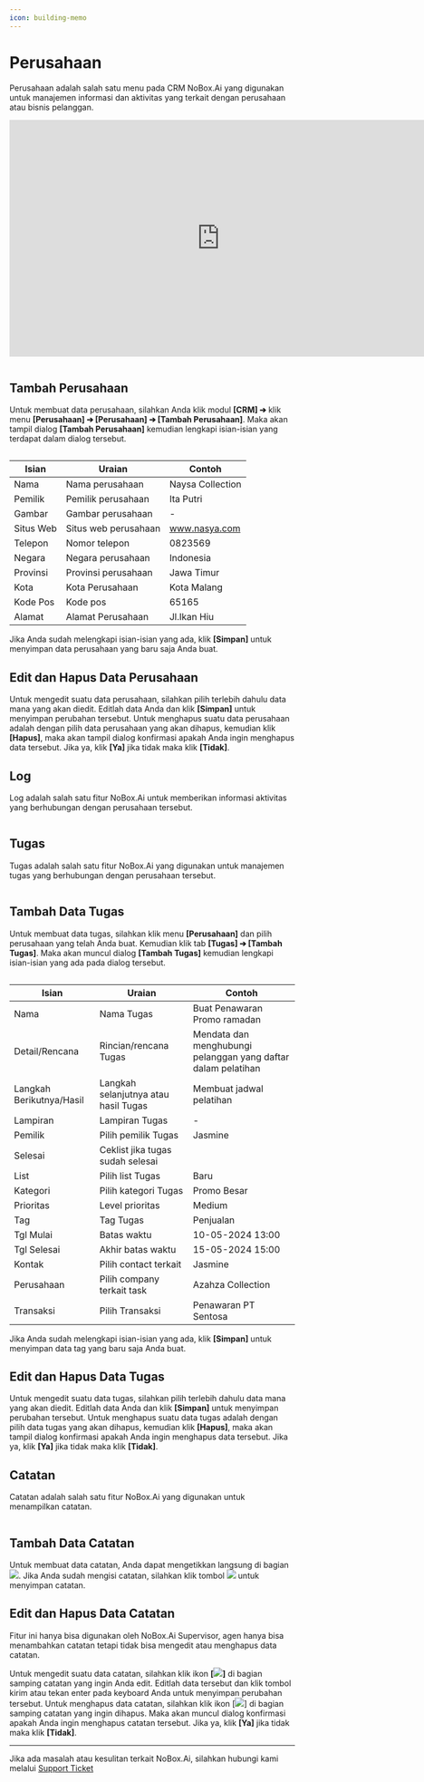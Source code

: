 ```yaml
---
icon: building-memo
---
```


# Perusahaan

Perusahaan adalah salah satu menu pada CRM NoBox.Ai yang digunakan untuk manajemen informasi dan aktivitas yang terkait dengan perusahaan atau bisnis pelanggan.


<iframe width="742" height="418" src="https://www.youtube.com/embed/ike07JFtXtc" title="Pengenalan Tampilan NoBox" frameborder="0" allow="accelerometer; autoplay; clipboard-write; encrypted-media; gyroscope; picture-in-picture; web-share" referrerpolicy="strict-origin-when-cross-origin" allowfullscreen></iframe>


<figure><img src="../../.gitbook/assets/Perusahaan.png" alt=""><figcaption></figcaption></figure>

## **Tambah Perusahaan**

Untuk membuat data perusahaan, silahkan Anda klik modul **\[CRM] ➔** klik menu **\[Perusahaan] ➔ \[Perusahaan] ➔ \[Tambah Perusahaan]**. Maka akan tampil dialog **\[Tambah Perusahaan]** kemudian lengkapi isian-isian yang terdapat dalam dialog tersebut.

<figure><img src="../../.gitbook/assets/Tambah Perusahaan.png" alt=""><figcaption></figcaption></figure>

| Isian     | Uraian               | Contoh           |
| --------- | -------------------- | ---------------- |
| Nama      | Nama perusahaan      | Naysa Collection |
| Pemilik   | Pemilik perusahaan   | Ita Putri        |
| Gambar    | Gambar perusahaan    | -                |
| Situs Web | Situs web perusahaan | www.nasya.com    |
| Telepon   | Nomor telepon        | 0823569          |
| Negara    | Negara perusahaan    | Indonesia        |
| Provinsi  | Provinsi perusahaan  | Jawa Timur       |
| Kota      | Kota Perusahaan      | Kota Malang      |
| Kode Pos  | Kode pos             | 65165            |
| Alamat    | Alamat Perusahaan    | Jl.Ikan Hiu      |

Jika Anda sudah melengkapi isian-isian yang ada, klik **\[Simpan]** untuk menyimpan data perusahaan yang baru saja Anda buat.

## **Edit dan Hapus Data Perusahaan**

Untuk mengedit suatu data perusahaan, silahkan pilih terlebih dahulu data mana yang akan diedit. Editlah data Anda dan klik **\[Simpan]** untuk menyimpan perubahan tersebut. Untuk menghapus suatu data perusahaan adalah dengan pilih data perusahaan yang akan dihapus, kemudian klik **\[Hapus]**, maka akan tampil dialog konfirmasi apakah Anda ingin menghapus data tersebut. Jika ya, klik **\[Ya]** jika tidak maka klik **\[Tidak]**.

## Log

Log adalah salah satu fitur NoBox.Ai untuk memberikan informasi aktivitas yang berhubungan dengan perusahaan tersebut.

<figure><img src="../../.gitbook/assets/Perusahaan Log.png" alt=""><figcaption></figcaption></figure>

## **Tugas**

Tugas adalah salah satu fitur NoBox.Ai yang digunakan untuk manajemen tugas yang berhubungan dengan perusahaan tersebut.

<figure><img src="../../.gitbook/assets/Perusahaan Tugas.png" alt=""><figcaption></figcaption></figure>

## **Tambah Data Tugas**

Untuk membuat data tugas, silahkan klik menu **\[Perusahaan]** dan pilih perusahaan yang telah Anda buat. Kemudian klik tab **\[Tugas] ➔ \[Tambah Tugas]**. Maka akan muncul dialog **\[Tambah Tugas]** kemudian lengkapi isian-isian yang ada pada dialog tersebut.

<figure><img src="../../.gitbook/assets/Perusahaan Tambah Tugas.png" alt=""><figcaption></figcaption></figure>

| Isian                    | Uraian                               | Contoh                                                        |
| ------------------------ | ------------------------------------ | ------------------------------------------------------------- |
| Nama                     | Nama Tugas                           | Buat Penawaran Promo ramadan                                  |
| Detail/Rencana           | Rincian/rencana Tugas                | Mendata dan menghubungi pelanggan yang daftar dalam pelatihan |
| Langkah Berikutnya/Hasil | Langkah selanjutnya atau hasil Tugas | Membuat jadwal pelatihan                                      |
| Lampiran                 | Lampiran Tugas                       | -                                                             |
| Pemilik                  | Pilih pemilik Tugas                  | Jasmine                                                       |
| Selesai                  | Ceklist jika tugas sudah selesai     |                                                               |
| List                     | Pilih list Tugas                     | Baru                                                          |
| Kategori                 | Pilih kategori Tugas                 | Promo Besar                                                   |
| Prioritas                | Level prioritas                      | Medium                                                        |
| Tag                      | Tag Tugas                            | Penjualan                                                     |
| Tgl Mulai                | Batas waktu                          | 10-05-2024 13:00                                              |
| Tgl Selesai              | Akhir batas waktu                    | 15-05-2024 15:00                                              |
| Kontak                   | Pilih contact terkait                | Jasmine                                                       |
| Perusahaan               | Pilih company terkait task           | Azahza Collection                                             |
| Transaksi                | Pilih Transaksi                      | Penawaran PT Sentosa                                          |

Jika Anda sudah melengkapi isian-isian yang ada, klik **\[Simpan]** untuk menyimpan data tag yang baru saja Anda buat.

## **Edit dan Hapus Data Tugas**

Untuk mengedit suatu data tugas, silahkan pilih terlebih dahulu data mana yang akan diedit. Editlah data Anda dan klik **\[Simpan]** untuk menyimpan perubahan tersebut. Untuk menghapus suatu data tugas adalah dengan pilih data tugas yang akan dihapus, kemudian klik **\[Hapus]**, maka akan tampil dialog konfirmasi apakah Anda ingin menghapus data tersebut. Jika ya, klik **\[Ya]** jika tidak maka klik **\[Tidak]**.

## Catatan

Catatan adalah salah satu fitur NoBox.Ai yang digunakan untuk menampilkan catatan.

<figure><img src="../../.gitbook/assets/Perusahaan Catatan.png" alt=""><figcaption></figcaption></figure>

## **Tambah Data Catatan**

Untuk membuat data catatan, Anda dapat mengetikkan langsung di bagian ![](<../../.gitbook/assets/Type note here.png>). Jika Anda sudah mengisi catatan, silahkan klik tombol ![](../../.gitbook/assets/Kirim.png) untuk menyimpan catatan.

## **Edit dan Hapus Data Catatan**

Fitur ini hanya bisa digunakan oleh NoBox.Ai Supervisor, agen hanya bisa menambahkan catatan tetapi tidak bisa mengedit atau menghapus data catatan.

Untuk mengedit suatu data catatan, silahkan klik ikon **\[**![](../../.gitbook/assets/Edit.png)**]** di bagian samping catatan yang ingin Anda edit. Editlah data tersebut dan klik tombol kirim atau tekan enter pada keyboard Anda untuk menyimpan perubahan tersebut. Untuk menghapus data catatan, silahkan klik ikon \[![](../../.gitbook/assets/Hapus.png)] di bagian samping catatan yang ingin dihapus. Maka akan muncul dialog konfirmasi apakah Anda ingin menghapus catatan tersebut. Jika ya, klik **\[Ya]** jika tidak maka klik **\[Tidak]**.

***

Jika ada masalah atau kesulitan terkait NoBox.Ai, silahkan hubungi kami melalui [Support Ticket](https://crm.nobox.ai/clients/tickets)
